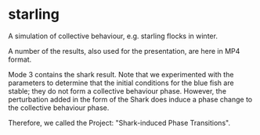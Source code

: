 # starling
A simulation of collective behaviour, e.g. starling flocks in winter.

A number of the results, also used for the presentation, are here in MP4 format.

Mode 3 contains the shark result. Note that we experimented with the parameters to determine that the initial conditions for the blue fish are stable; they do not form a collective behaviour phase. However, the perturbation added in the form of the Shark does induce a phase change to the collective behaviour phase.

Therefore, we called the Project: "Shark-induced Phase Transitions".
